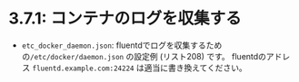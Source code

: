 # **3.7.1**: コンテナのログを収集する

* `etc_docker_daemon.json`: fluentdでログを収集するための`/etc/docker/daemon.json` の設定例 (リスト208) です。
  fluentdのアドレス `fluentd.example.com:24224` は適当に書き換えてください。

